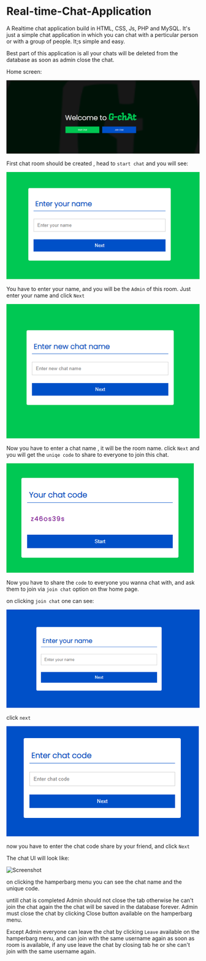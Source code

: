 # Real-time-Chat-Application
A Realtime chat application build in HTML, CSS, Js, PHP and MySQL. 
It's just a simple chat application in which you can chat with a perticular person or with a group of people.
It;s simple and easy.

Best part of this application is all your chats will be deleted from the database as soon as admin close the chat.


Home screen: 

![Screenshot](image/home.png)

First chat room should be created , head to ```start chat``` and you will see:

![Screenshot](image/jceyn.png)

You have to enter your name, and you will be the ```Admin``` of this room. Just enter your name and click ```Next```

![Screenshot](image/encn.png)

Now you have to enter a chat name , it will be the room name.
click ```Next``` and you will get the ```uniqe code``` to share to everyone to join this chat.

![Screenshot](image/cc.png)

Now you have to share the ```code``` to everyone you wanna chat with, and ask them to join via ```join chat``` option on thw home page.

on clicking ```join chat``` one can see:

![Screenshot](image/en.png)

click ```next```

![Screenshot](image/ecc.png)

now you have to enter the chat code share by your friend,
and click  ```Next```

The chat UI will look like:

![Screenshot](images/chatui.png)

on clicking the hamperbarg menu you can see the chat name and the unique code.

untill chat is completed Admin should not close the tab otherwise he can't join the chat again the the chat will be saved in the database forever. Admin must close the chat by clicking Close button available on the hamperbarg menu.

Except Admin everyone can leave the chat by clicking ```Leave``` available on the hamperbarg menu, and can join with the same username again as soon as room is available, if any use leave the chat by closing tab he or she can't join with the same username again.
